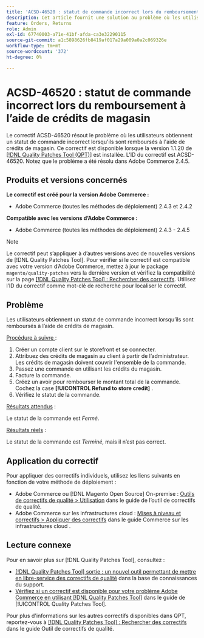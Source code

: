 ```yaml
---
title: 'ACSD-46520 : statut de commande incorrect lors du remboursement à l’aide de crédits de magasin'
description: Cet article fournit une solution au problème où les utilisateurs obtiennent un statut de commande incorrect lorsqu’ils sont remboursés à l’aide de crédits de boutique.
feature: Orders, Returns
role: Admin
exl-id: 67740003-a71e-41bf-afda-ca3e32290115
source-git-commit: a1c5898626fb8419af017a29a009a0a2c069326e
workflow-type: tm+mt
source-wordcount: '372'
ht-degree: 0%

---
```


# ACSD-46520 : statut de commande incorrect lors du remboursement à l’aide de crédits de magasin

Le correctif ACSD-46520 résout le problème où les utilisateurs obtiennent un statut de commande incorrect lorsqu&#39;ils sont remboursés à l&#39;aide de crédits de magasin. Ce correctif est disponible lorsque la version 1.1.20 de [[!DNL Quality Patches Tool (QPT)]](https://experienceleague.adobe.com/en/docs/commerce-knowledge-base/kb/announcements/commerce-announcements/magento-quality-patches-released-new-tool-to-self-serve-quality-patches) est installée. L’ID du correctif est ACSD-46520. Notez que le problème a été résolu dans Adobe Commerce 2.4.5.

## Produits et versions concernés

**Le correctif est créé pour la version Adobe Commerce :**

* Adobe Commerce (toutes les méthodes de déploiement) 2.4.3 et 2.4.2

**Compatible avec les versions d’Adobe Commerce :**

* Adobe Commerce (toutes les méthodes de déploiement) 2.4.3 - 2.4.5

>[!NOTE]
>
>Le correctif peut s’appliquer à d’autres versions avec de nouvelles versions de [!DNL Quality Patches Tool]. Pour vérifier si le correctif est compatible avec votre version d’Adobe Commerce, mettez à jour le package `magento/quality-patches` vers la dernière version et vérifiez la compatibilité sur la page [[!DNL Quality Patches Tool] : Rechercher des correctifs](https://experienceleague.adobe.com/tools/commerce-quality-patches/index.html). Utilisez l’ID du correctif comme mot-clé de recherche pour localiser le correctif.

## Problème

Les utilisateurs obtiennent un statut de commande incorrect lorsqu’ils sont remboursés à l’aide de crédits de magasin.

<u>Procédure à suivre </u> :

1. Créer un compte client sur le storefront et se connecter.
1. Attribuez des crédits de magasin au client à partir de l’administrateur. Les crédits de magasin doivent couvrir l&#39;ensemble de la commande.
1. Passez une commande en utilisant les crédits du magasin.
1. Facture la commande.
1. Créez un avoir pour rembourser le montant total de la commande.
Cochez la case **[!UICONTROL Refund to store credit]** .
1. Vérifiez le statut de la commande.

<u>Résultats attendus</u> :

Le statut de la commande est *Fermé*.

<u>Résultats réels</u> :

Le statut de la commande est *Terminé*, mais il n’est pas correct.

## Application du correctif

Pour appliquer des correctifs individuels, utilisez les liens suivants en fonction de votre méthode de déploiement :

* Adobe Commerce ou [!DNL Magento Open Source] On-premise : [Outils de correctifs de qualité > Utilisation](/help/tools/quality-patches-tool/usage.md) dans le guide de l’outil de correctifs de qualité.
* Adobe Commerce sur les infrastructures cloud : [Mises à niveau et correctifs > Appliquer des correctifs](https://experienceleague.adobe.com/docs/commerce-cloud-service/user-guide/develop/upgrade/apply-patches.html) dans le guide Commerce sur les infrastructures cloud .

## Lecture connexe

Pour en savoir plus sur [!DNL Quality Patches Tool], consultez :

* [[!DNL Quality Patches Tool] sortie : un nouvel outil permettant de mettre en libre-service des correctifs de qualité](https://experienceleague.adobe.com/en/docs/commerce-knowledge-base/kb/announcements/commerce-announcements/magento-quality-patches-released-new-tool-to-self-serve-quality-patches) dans la base de connaissances du support.
* [Vérifiez si un correctif est disponible pour votre problème Adobe Commerce en utilisant [!DNL Quality Patches Tool]](/help/tools/quality-patches-tool/patches-available-in-qpt/check-patch-for-magento-issue-with-magento-quality-patches.md) dans le guide de [!UICONTROL Quality Patches Tool].

Pour plus d&#39;informations sur les autres correctifs disponibles dans QPT, reportez-vous à [[!DNL Quality Patches Tool] : Rechercher des correctifs](https://experienceleague.adobe.com/tools/commerce-quality-patches/index.html) dans le guide Outil de correctifs de qualité.
